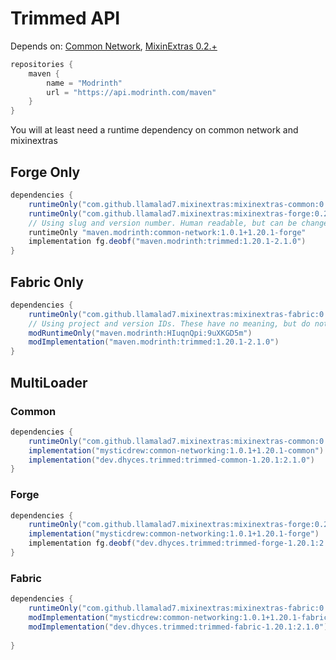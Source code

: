 # Trimmed API

Depends on: [Common Network](https://modrinth.com/mod/common-network/versions), [MixinExtras 0.2.+](https://github.com/LlamaLad7/MixinExtras)

```groovy
repositories {
    maven {
        name = "Modrinth"
        url = "https://api.modrinth.com/maven"
    }
}
```

You will at least need a runtime dependency on common network and mixinextras


## Forge Only
```groovy
dependencies {
    runtimeOnly("com.github.llamalad7.mixinextras:mixinextras-common:0.2.0-beta.9")
    runtimeOnly("com.github.llamalad7.mixinextras:mixinextras-forge:0.2.0-beta.9")
    // Using slug and version number. Human readable, but can be changed at discretion of the author
    runtimeOnly "maven.modrinth:common-network:1.0.1+1.20.1-forge"
    implementation fg.deobf("maven.modrinth:trimmed:1.20.1-2.1.0")
}
```

## Fabric Only
```groovy
dependencies {
    runtimeOnly("com.github.llamalad7.mixinextras:mixinextras-fabric:0.2.0-beta.9")
    // Using project and version IDs. These have no meaning, but do not change
    modRuntimeOnly("maven.modrinth:HIuqnQpi:9uXKGD5m")
    modImplementation("maven.modrinth:trimmed:1.20.1-2.1.0")
}
```

## MultiLoader
### Common
```groovy
dependencies {
    runtimeOnly("com.github.llamalad7.mixinextras:mixinextras-common:0.2.0-beta.9")
    implementation("mysticdrew:common-networking:1.0.1+1.20.1-common")
    implementation("dev.dhyces.trimmed:trimmed-common-1.20.1:2.1.0")
}
```
### Forge
```groovy
dependencies {
    runtimeOnly("com.github.llamalad7.mixinextras:mixinextras-forge:0.2.0-beta.9")
    implementation("mysticdrew:common-networking:1.0.1+1.20.1-forge")
    implementation fg.deobf("dev.dhyces.trimmed:trimmed-forge-1.20.1:2.1.0")
}
```
### Fabric
```groovy
dependencies {
    runtimeOnly("com.github.llamalad7.mixinextras:mixinextras-fabric:0.2.0-beta.9")
    modImplementation("mysticdrew:common-networking:1.0.1+1.20.1-fabric")
    modImplementation("dev.dhyces.trimmed:trimmed-fabric-1.20.1:2.1.0")
    
}
```